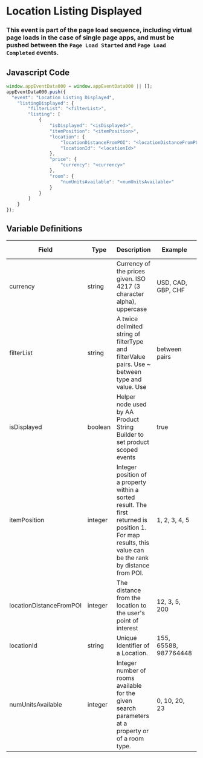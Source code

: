 # Location Listing Displayed

### This event is part of the page load sequence, including virtual page loads in the case of single page apps, and must be pushed between the `Page Load Started` and `Page Load Completed` events.

## Javascript Code
```js
window.appEventData000 = window.appEventData000 || [];
appEventData000.push({
  "event": "Location Listing Displayed",
    "listingDisplayed": {
        "filterList": "<filterList>",
        "listing": [
            {
                "isDisplayed": "<isDisplayed>",
                "itemPosition": "<itemPosition>",
                "location": {
                    "locationDistanceFromPOI": "<locationDistanceFromPOI>",
                    "locationId": "<locationId>"
                },
                "price": {
                    "currency": "<currency>"
                },
                "room": {
                    "numUnitsAvailable": "<numUnitsAvailable>"
                }
            }
        ]
    }
});
```

## Variable Definitions

|Field|Type|Description|Example|Pattern|Min Length|Max Length|Minimum|Maximum|Multiple Of|
| --- | --- | --- | --- | --- | --- | --- | --- | --- | --- |
|currency|string|Currency of the prices given. ISO 4217 (3 character alpha), uppercase |USD, CAD, GBP, CHF|^[A-Z]{3}$|3|3||||
|filterList|string|A twice delimited string of filterType and filterValue pairs.  Use ~ between type and value.  Use | between pairs|sort~price ascending|color~green|size~medium|||||||
|isDisplayed|boolean|Helper node used by AA Product String Builder to set product scoped events|true|||||||
|itemPosition|integer|Integer position of a property within a sorted result. The first returned is position 1. For map results, this value can be the rank by distance from POI.|1, 2, 3, 4, 5||||0|||
|locationDistanceFromPOI|integer|The distance from the location to the user's point of interest|12, 3, 5, 200|||||||
|locationId|string|Unique Identifier of a Location. |155, 65588, 987764448|||||||
|numUnitsAvailable|integer|Integer number of rooms available for the given search parameters at a property or of a room type.|0, 10, 20, 23||||0|||
